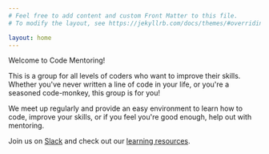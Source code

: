 ```yaml
---
# Feel free to add content and custom Front Matter to this file.
# To modify the layout, see https://jekyllrb.com/docs/themes/#overriding-theme-defaults

layout: home
---
```


Welcome to Code Mentoring!

This is a group for all levels of coders who want to improve their skills. Whether you've never written a line of code in your life, or you're a seasoned code-monkey, this group is for you! 

We meet up regularly and provide an easy environment to learn how to code, improve your skills, or if you feel you're good enough, help out with mentoring.

Join us on [Slack](https://tiny.cc/codement) and check out our [learning resources](learn.md).